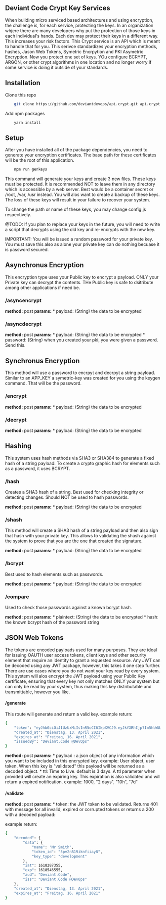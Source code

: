 ## Deviant Code Crypt Key Services

When building micro serviced based architectures and using encryption, the challenge is, for each service, protecting the keys. In an organization whjere there are many developers why put the protection of those keys in each individual's hands. Each dev may protect their keys in a different way. This increases your risk factors. This Crypt service is an API which is meant to handle that for you. This serivce standardizes your encryption methods, hashes, Jason Web Tokens, Symetric Encrpytion and PKI Asymetric Encryption. Now you protect one set of keys. YOu configure BCRYPT, ARGON, or other crypt algorithms in one location and no longer worry if some service is doing it outside of your standards.

## Installation

Clone this repo

```bash 
    git clone https://github.com/deviantdevops/api.crypt.git api.crypt 
```

Add npm packages

```bash 
    yarn install
```


## Setup

After you have installed all of the package dependencies, you need to generate your encryption certificates. The base path for these certificates will be the root of this application.


```bash 
    npm run genkeys
```

This command will generate your keys and create 3 new files. These keys must be protected. It is recommended NOT to leave them in any directory which is accessible by a web server. Best would be a container secret or /root, /var, 
/usr instead. You will alos want to create a backup of these keys. The loss of these keys will result in your failure to recover your system.

To change the path or name of these keys, you may change config.js respectively.

@TODO: If you plan to replace your keys in the future, you will need to write a script that decrypts using the old key and re-encrypts with the new key.

IMPORTANT:  You will be issued a random password for your private key. You must save this also as alone your private key can do nothing becuase it is password secured.


## Asynchronus Encryption

This encryption type uses your Public key to encrypt a payload. ONLY your Private key can decrypt the contents. THe Public key is safe to dsitribute among other applications if need be.


### /asyncencrypt

**method:** post
**params:** 
    * payload: (String) the data to be encrypted
    

### /asyncdecrypt

**method:** post
**params:** 
    * payload: (String) the data to be encrypted
    * password: (String) when you created your pki, you were given a password. Send this.




## Synchronus Encryption

This method will use a password to encrpyt and decrpyt a string payload. Similar to an APP_KEY a symetric-key was created for you using the keygen command. That will be the password.



### /encrypt

**method:** post
**params:** 
    * payload: (String) the data to be encrypted


### /decrypt

**method:** post
**params:** 
    * payload: (String) the data to be encrypted
 
 

## Hashing

This system uses hash methods via SHA3 or SHA384 to generate a fixed hash of a string payload. To create a crypto graphic hash for elements such as a password, it uses BCRYPT.


### /hash

Creates a SHA3 hash of a string. Best used for checking integrity or detecting changes. Should NOT be used to hash passwords.

**method:** post
**params:** 
    * payload: (String) the data to be encrypted


### /shash

This method will create a SHA3 hash of a string payload and then also sign that hash with your private key. This allows to validating the shash against the system to prove that you are the one that created the signature.

**method:** post
**params:** 
    * payload: (String) the data to be encrypted


### /bcrypt

Best used to hash elements such as passwords.

**method:** post
**params:** 
    * payload: (String) the data to be encrypted

### /compare

Used to check those passwords against a known bcrypt hash.

**method:** post
**params:** 
    * plaintext: (String) the data to be encrypted
    * hash: the known bcrypt hash of the password string



## JSON Web Tokens

The tokens are encoded payloads used for many purposes. They are ideal for issuing OAUTH user access tokens, client keys and other security element that require an identity to grant a requested resource. Any JWT can be decoded using any JWT package, however, this takes it one step further. There are use cases where you do not want your key read by every system. This system will alos encrypt the JWT payload using your Public Key certificate, ensuring that every key not only matches ONLY your system but can only be read by your system, thus making this key distributable and transmittable, however you like.


#### /generate

This route will generate and return a valid key.
example return:
```bash
{
    "token": "eyJhbGciOiJIUzUxMiIsInR5cCI6IkpXVCJ9.eyJkYXRhIjp7Im5hbWUiOiJoaWJiZXJkayIsInRva2VuX2lkIjoiNXB2Mm44MTlpa25maWlheTgiLCJrZXlfdHlwZSI6ImRldmVsb3BtZW50In0sImlhdCI6MTYxODI4NzM1NSwiZXhwIjoxNjE4NTQ2NTU1LCJhdWQiOiJBdXRoaWZ5IiwiaXNzIjoiQXV0aGlmeSBARGV2T3BzIn0.hWb3240JGqGAhvFfWhOiTDJGk8dBJI1fNoM3S8m3QuT-x3EEDmJrYeN__LMK6FPHNuTQje225n1AmxFat1Gm2",
    "created_at": "Dienstag, 13. April 2021",
    "expires_at": "Freitag, 16. April 2021",
    "issuedBy": "Deviant.Code @DevOps"
}
```

**method:** post
**params:** 
    * payload : a json object of any information which you want to be included in this encrypted key. example: User object, user token. When this key is "validated" this payload will be returned as a decoded object.
    * ttl:  Time to Live. default is 3 days. A ttl parameter when provided will create an expiring key. This expiration is also validated and will return a expired notification. example: 1000, "2 days", "10h", "7d" 

#### /validate

**method:** post
**params:** 
    * token: the JWT token to be validated. Returns 401 with message for all invalid, expired or corrupted tokens or returns a 200 with a decoded payload:

example return:
```bash
{
    "decoded": {
        "data": {
            "name": "Mr Smith",
            "token_id": "5pv2n819iknfiiay8",
            "key_type": "development"
        },
        "iat": 1618287355,
        "exp": 1618546555,
        "aud": "Deviant.Code",
        "iss": "Deviant.Code @DevOps"
    },
    "created_at": "Dienstag, 13. April 2021",
    "expires_at": "Freitag, 16. April 2021"
}
```
